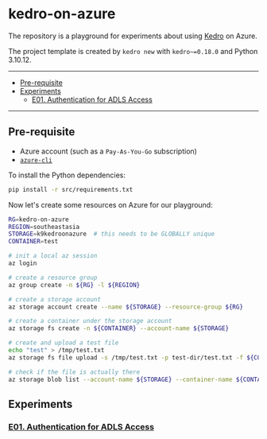 # kedro-on-azure

The repository is a playground for experiments about using [Kedro](https://github.com/kedro-org/kedro) on Azure.

The project template is created by `kedro new` with `kedro~=0.18.0` and Python 3.10.12.

---

- [Pre-requisite](#pre-requisite)
- [Experiments](#experiments)
  - [E01. Authentication for ADLS Access](#e01-authentication-for-adls-access)

---

## Pre-requisite

- Azure account (such as a `Pay-As-You-Go` subscription)
- [`azure-cli`](https://learn.microsoft.com/en-us/cli/azure/install-azure-cli)

To install the Python dependencies:

```bash
pip install -r src/requirements.txt
```

Now let's create some resources on Azure for our playground:

```bash
RG=kedro-on-azure
REGION=southeastasia
STORAGE=k9kedroonazure  # this needs to be GLOBALLY unique
CONTAINER=test

# init a local az session
az login

# create a resource group
az group create -n ${RG} -l ${REGION}

# create a storage account
az storage account create --name ${STORAGE} --resource-group ${RG}

# create a container under the storage account
az storage fs create -n ${CONTAINER} --account-name ${STORAGE}

# create and upload a test file
echo "test" > /tmp/test.txt
az storage fs file upload -s /tmp/test.txt -p test-dir/test.txt -f ${CONTAINER} --account-name ${STORAGE}

# check if the file is actually there
az storage blob list --account-name ${STORAGE} --container-name ${CONTAINER} -o table
```

## Experiments

### [E01. Authentication for ADLS Access](./docs/adls-authentication.md)
